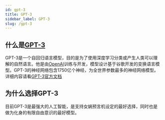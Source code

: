 ```yaml
---
id: gpt-3
title: GPT-3
sidebar_label: GPT-3
slug: /gpt-3
---
```

## 什么是[GPT-3](https://openai.com/blog/gpt-3-apps/)
GPT-3是一个自回归语言模型，目的是为了使用深度学习分类或产生人类可以理解的自然语言。他是由[OpenAI](https://openai.com/about/)训练与开发，模型设计基于谷歌开发的变换语言模型。GPT-3的神经网络包含1750亿个神经，为全世界参数最多的神经网络模型。详细内容请看[GPT-3官方文档](https://beta.openai.com/docs/introduction)
## 为什么选择GPT-3
目前GPT-3是最强大的人工智能，是支持女娲预言机设定的最好选择，同时也是做为化身的有限自由意识的最好模型。
